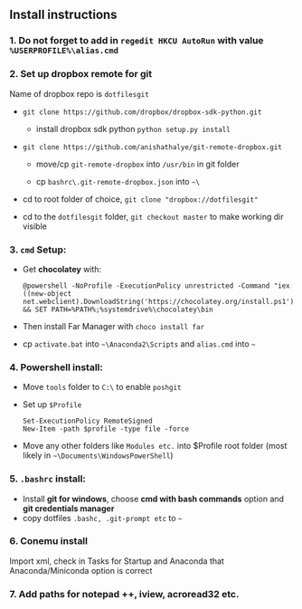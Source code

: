 ## Install instructions
### 1. Do not forget to add in `regedit HKCU AutoRun` with value `%USERPROFILE%\alias.cmd`

### 2. Set up dropbox remote for git
Name of dropbox repo is `dotfilesgit`

* `git clone https://github.com/dropbox/dropbox-sdk-python.git`

    - install dropbox sdk python `python setup.py install`

* `git clone https://github.com/anishathalye/git-remote-dropbox.git`

    - move/cp `git-remote-dropbox` into `/usr/bin` in git folder

    - cp `bashrc\.git-remote-dropbox.json` into `~\`

* cd to root folder of choice, `git clone "dropbox://dotfilesgit" `

* cd to the `dotfilesgit` folder, `git checkout master` to make working dir visible

### 3. `cmd` Setup:

* Get **chocolatey** with:

    ```
    @powershell -NoProfile -ExecutionPolicy unrestricted -Command "iex ((new-object net.webclient).DownloadString('https://chocolatey.org/install.ps1'))" && SET PATH=%PATH%;%systemdrive%\chocolatey\bin
    ```
* Then install Far Manager with `choco install far`
* cp `activate.bat` into `~\Anaconda2\Scripts` and `alias.cmd` into `~`

### 4. Powershell install:
* Move `tools` folder to `C:\` to enable `poshgit`
* Set up `$Profile`

    ```
    Set-ExecutionPolicy RemoteSigned
    New-Item -path $profile -type file -force

    ```
* Move any other folders like `Modules etc.` into $Profile root folder (most likely in `~\Documents\WindowsPowerShell`)

### 5.  `.bashrc` install:

* Install **git for windows**, choose **cmd with bash commands** option and **git credentials manager**
* copy dotfiles `.bashc, .git-prompt etc` to `~`

### 6. Conemu install

Import xml, check in Tasks for Startup and Anaconda that Anaconda/Miniconda option is correct

### 7. Add paths for notepad ++, iview, acroread32 etc.
